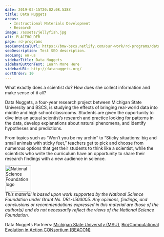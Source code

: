 ```yaml
---
date: 2019-02-15T20:02:08.538Z
title: Data Nuggets
areas:
  - Instructional Materials Development
  - Research
image: /assets/jellyfish.jpg
alt: PLACEHOLDER
page: rd-programs
seoCanonicalUrl: https://bmw-bscs.netlify.com/our-work/rd-programs/data-nuggets
seoDescription: Test SEO description.
seoLang: en-us
sidebarTitle: Data Nuggets
sidebarButtonText: Learn More Here 
sidebarURL: http://datanuggets.org/
sortOrder: 10
---
```


What exactly does a scientist do? How does she collect information and make sense of it all? 

Data Nuggets, a four-year research project between Michigan State University and BSCS, is studying the effects of bringing real-world data into middle and high school classrooms. Students are given the opportunity to dive into an actual scientist’s research and practice looking for patterns in the data, develop explanations about natural phenomena, and identify hypotheses and predictions.

From topics such as “Won’t you be my urchin” to “Sticky situations: big and small animals with sticky feet,” teachers get to pick and choose from numerous options that get their students to think like a scientist, while the scientists who write the curriculum have an opportunity to share their research findings with a new audience in science. 

<div class="d-flex justify-content-center">
  <div class="p-2">
    <a href="https://www.nsf.gov" target="_blank" rel="noopener noreferrer">
      <img src="/assets/nsf_logo.svg" alt="National Science Foundation logo" style="height: 85px;">
    </a>
  </div>
  <p class="p-2" style="margin: 0;"><em>This material is based upon work supported by the National Science Foundation under Grant No. DRL-1503005. Any opinions, findings, and conclusions or recommendations expressed in this material are those of the author(s) and do not necessarily reflect the views of the National Science Foundation.</em></p>
</div>

Data Nuggets Partners: <a href="https://msu.edu/" target="_blank" rel="noopener noreferrer">Michigan State University (MSU)</a>, <a href="https://www3.beacon-center.org/" target="_blank" rel="noopener noreferrer">Bio/Computational Evolution in Action CONsortium (BEACON)</a>
